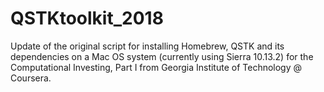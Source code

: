 # QSTKtoolkit_2018
Update of the original script for installing Homebrew, QSTK and its dependencies on a Mac OS system (currently using Sierra 10.13.2) for the Computational Investing, Part I from Georgia Institute of Technology @ Coursera.
